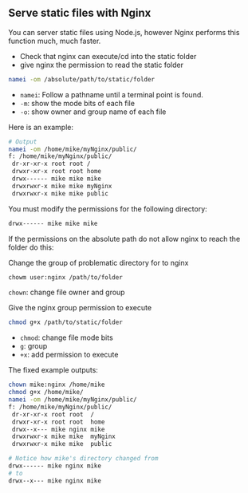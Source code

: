 ## Serve static files with Nginx

You can server static files using Node.js, however Nginx performs this function much, much faster. 

- Check that nginx can execute/cd into the static folder
- give nginx the permission to read the static folder
```sh
namei -om /absolute/path/to/static/folder
```
- `namei`: Follow a pathname until a terminal point is found.
- `-m`: show the mode bits of each file
- `-o`: show owner and group name of each file

Here is an example: 
```sh
# Output
namei -om /home/mike/myNginx/public/
f: /home/mike/myNginx/public/
 dr-xr-xr-x root root /
 drwxr-xr-x root root home
 drwx------ mike mike mike
 drwxrwxr-x mike mike myNginx
 drwxrwxr-x mike mike public
```

You must modify the permissions for the following directory: 
```sh
drwx------ mike mike mike
```

If the permissions on the absolute path do not allow nginx to reach the folder do this:

Change the group of problematic directory for
to nginx
```sh
chowm user:nginx /path/to/folder
```
`chown`: change file owner and group

Give the nginx group permission to execute
```sh
chmod g+x /path/to/static/folder
```
- `chmod`: change file mode bits
- `g`: group
- `+x`: add permission to execute

The fixed example outputs:
```sh
chown mike:nginx /home/mike
chmod g+x /home/mike/
namei -om /home/mike/myNginx/public/
f: /home/mike/myNginx/public/    
 dr-xr-xr-x root root  /
 drwxr-xr-x root root  home      
 drwx--x--- mike nginx mike      
 drwxrwxr-x mike mike  myNginx   
 drwxrwxr-x mike mike  public  

# Notice how mike's directory changed from
drwx------ mike nginx mike
# to 
drwx--x--- mike nginx mike
```